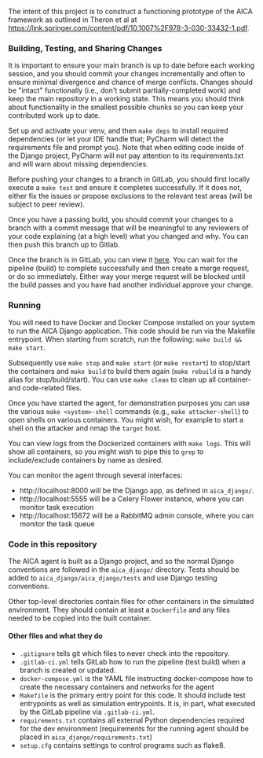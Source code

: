 The intent of this project is to construct a functioning prototype of the AICA framework as outlined in Theron et al at https://link.springer.com/content/pdf/10.1007%2F978-3-030-33432-1.pdf.

<h3>Building, Testing, and Sharing Changes</h3>

It is important to ensure your main branch is up to date before each working session, and you should commit your changes incrementally and often to ensure minimal divergence and chance of merge conflicts. Changes should be "intact" functionally (i.e., don't submit partially-completed work) and keep the main repository in a working state. This means you should think about functionality in the smallest possible chunks so you can keep your contributed work up to date.

Set up and activate your venv, and then `make deps` to install required dependencies (or let your IDE handle that; PyCharm will detect the requirements file and prompt you). Note that when editing code inside of the Django project, PyCharm will not pay attention to its requirements.txt and will warn about missing dependencies. 

Before pushing your changes to a branch in GitLab, you should first locally execute a `make test` and ensure it completes successfully. If it does not, either fix the issues or propose exclusions to the relevant test areas (will be subject to peer review).

Once you have a passing build, you should commit your changes to a branch with a commit message that will be meaningful to any reviewers of your code explaining (at a high level) what you changed and why. You can then push this branch up to Gitlab.

Once the branch is in GitLab, you can view it [here](https://gitlab.risc.anl.gov/bblakely/cyst-public-api/-/branches). You can wait for the pipeline (build) to complete successfully and then create a merge request, or do so immediately. Either way your merge request will be blocked until the build passes and you have had another individual approve your change.

<h3>Running</h3>

You will need to have Docker and Docker Compose installed on your system to run the AICA Django application. This code should be run via the Makefile entrypoint. When starting from scratch, run the following: `make build && make start`. 

Subsequently use `make stop` and `make start` (or `make restart`) to stop/start the containers and `make build` to build them again (`make rebuild` is a handy alias for stop/build/start). You can use `make clean` to clean up all container- and code-related files. 

Once you have started the agent, for demonstration purposes you can use the various `make <system>-shell` commands (e.g., `make attacker-shell`) to open shells on various containers. You might wish, for example to start a shell on the attacker and nmap the `target` host. 

You can view logs from the Dockerized containers with `make logs`. This will show all containers, so you might wish to pipe this to `grep` to include/exclude containers by name as desired.

You can monitor the agent through several interfaces:

* http://localhost:8000 will be the Django app, as defined in `aica_django/`.
* http://localhost:5555 will be a Celery Flower instance, where you can monitor task execution
* http://localhost:15672 will be a RabbitMQ admin console, where you can monitor the task queue

<h3>Code in this repository</h3>

The AICA agent is built as a Django project, and so the normal Django conventions are followed in the `aica_django/` directory. Tests should be added to `aica_django/aica_django/tests` and use Django testing conventions.

Other top-level directories contain files for other containers in the simulated environment. They should contain at least a `Dockerfile` and any files needed to be copied into the built container.

<h4>Other files and what they do</h4>

* `.gitignore` tells git which files to never check into the repository.
* `.gitlab-ci.yml` tells GitLab how to run the pipeline (test build) when a branch is created or updated.
* `docker-compose.yml`  is the YAML file instructing docker-compose how to create the necessary containers and networks for the agent
* `Makefile` is the primary entry point for this code. It should include test entrypoints as well as simulation entrypoints. It is, in part, what executed by the GitLab pipeline via `.gitlab-ci.yml`.
* `requirements.txt` contains all external Python dependencies required for the dev environment (requirements for the running agent should be placed in `aica_django/requirements.txt`) 
* `setup.cfg` contains settings to control programs such as flake8. 